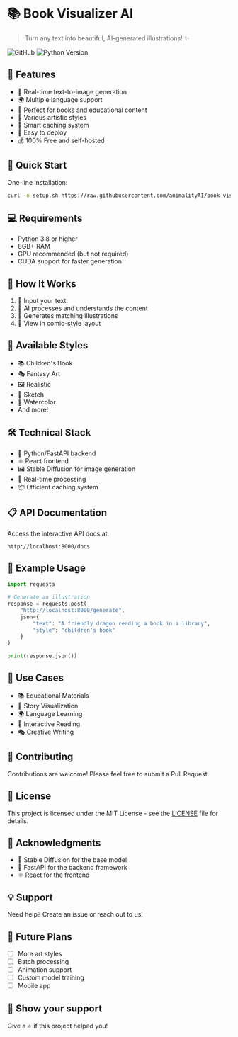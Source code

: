 # 📚 Book Visualizer AI

> Turn any text into beautiful, AI-generated illustrations! ✨

![GitHub](https://img.shields.io/github/license/animalityAI/book-visualizer-ai)
![Python Version](https://img.shields.io/badge/python-3.8%2B-blue)

## 🌟 Features

- 🎯 Real-time text-to-image generation
- 🌍 Multiple language support
- 📖 Perfect for books and educational content
- 🎨 Various artistic styles
- 💾 Smart caching system
- 🚀 Easy to deploy
- 💰 100% Free and self-hosted

## 🚀 Quick Start

One-line installation:
```bash
curl -o setup.sh https://raw.githubusercontent.com/animalityAI/book-visualizer-ai/main/setup.sh && chmod +x setup.sh && ./setup.sh
```

## 💻 Requirements

- Python 3.8 or higher
- 8GB+ RAM
- GPU recommended (but not required)
- CUDA support for faster generation

## 📖 How It Works

1. 📝 Input your text
2. 🤖 AI processes and understands the content
3. 🎨 Generates matching illustrations
4. 📱 View in comic-style layout

## 🎨 Available Styles

- 📚 Children's Book
- 🎭 Fantasy Art
- 🖼️ Realistic
- 📝 Sketch
- 🌅 Watercolor
- And more!

## 🛠️ Technical Stack

- 🐍 Python/FastAPI backend
- ⚛️ React frontend
- 🖼️ Stable Diffusion for image generation
- 🔄 Real-time processing
- 📦 Efficient caching system

## 📋 API Documentation

Access the interactive API docs at:
```
http://localhost:8000/docs
```

## 📝 Example Usage

```python
import requests

# Generate an illustration
response = requests.post(
    "http://localhost:8000/generate",
    json={
        "text": "A friendly dragon reading a book in a library",
        "style": "children's book"
    }
)

print(response.json())
```

## 🎯 Use Cases

- 📚 Educational Materials
- 🎨 Story Visualization
- 🌍 Language Learning
- 📖 Interactive Reading
- 🎭 Creative Writing

## 🤝 Contributing

Contributions are welcome! Please feel free to submit a Pull Request.

## 📜 License

This project is licensed under the MIT License - see the [LICENSE](LICENSE) file for details.

## 🙏 Acknowledgments

- 🎨 Stable Diffusion for the base model
- 🚀 FastAPI for the backend framework
- ⚛️ React for the frontend

## 💡 Support

Need help? Create an issue or reach out to us!

## 🔮 Future Plans

- [ ] More art styles
- [ ] Batch processing
- [ ] Animation support
- [ ] Custom model training
- [ ] Mobile app

## 🌟 Show your support

Give a ⭐️ if this project helped you!